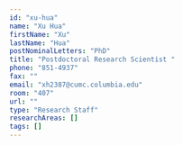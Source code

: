 ```yaml
---
id: "xu-hua"
name: "Xu Hua"
firstName: "Xu"
lastName: "Hua"
postNominalLetters: "PhD"
title: "Postdoctoral Research Scientist "
phone: "851-4937"
fax: ""
email: "xh2387@cumc.columbia.edu"
room: "407"
url: ""
type: "Research Staff"
researchAreas: []
tags: []
---
```

